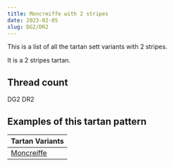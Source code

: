 ```yaml
---
title: Moncreiffe with 2 stripes
date: 2023-02-05
slug: DG2/DR2
---
```

This is a list of all the tartan sett variants with 2 stripes.

It is a 2 stripes tartan.


## Thread count
DG2 DR2

## Examples of this tartan pattern

| Tartan Variants |
|---------------|
| [Moncreiffe](/variants/dg2/dr2-dg11450d-draa0000)||
